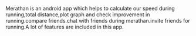 Merathan is an android app which helps to calculate our speed during running,total distance,plot graph and check improvement in running.compare friends.chat with friends during merathan.invite friends for running.A lot of features are included in this app.
